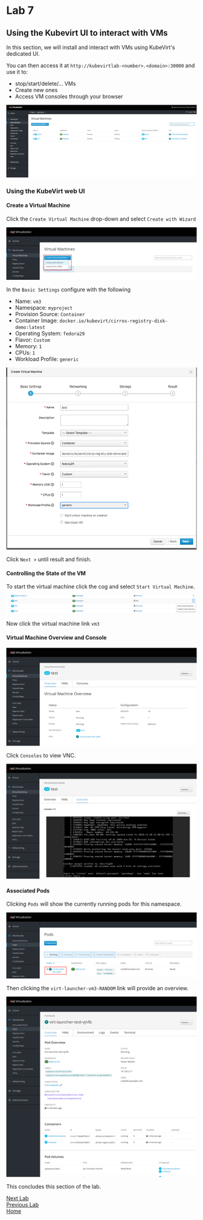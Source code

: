 # Lab 7

## Using the Kubevirt UI to interact with VMs

In this section, we will install and interact with VMs using KubeVirt's dedicated UI.

You can then access it at `http://kubevirtlab-<number>.<domain>:30000` and use it to:

* stop/start/delete/... VMs
* Create new ones
* Access VM consoles through your browser

![kubevirt-ui](images/ui.png)

### Using the KubeVirt web UI 

#### Create a Virtual Machine

Click the `Create Virtual Machine` drop-down and select `Create with Wizard`

![create virtual machine wizard](images/new_vm_wizard.png)

In the `Basic Settings` configure with the following

* Name: `vm3`
* Namespace: `myproject`
* Provision Source: `Container`
* Container Image: `docker.io/kubevirt/cirros-registry-disk-demo:latest`
* Operating System: `fedora29`
* Flavor: `Custom`
* Memory: `1`
* CPUs: `1`
* Workload Profile: `generic`

![create virtual machine wizard](images/basic_settings.png)

Click `Next >` until result and finish.

#### Controlling the State of the VM

To start the virtual machine click the cog and select `Start Virtual Machine`.

![start vm](images/start_vm.png)

Now click the virtual machine link `vm3`

#### Virtual Machine Overview and Console

![overview](images/overview.png)

Click `Consoles` to view VNC.

![overview](images/vm_console.png)

#### Associated Pods

Clicking `Pods` will show the currently running pods for this namespace.

![pods](images/pods.png)

Then clicking the `virt-launcher-vm3-RANDOM` link will provide an overview.

![pods](images/pod_overview.png)

This concludes this section of the lab.

[Next Lab](../lab8/lab8.md)\
[Previous Lab](../lab6/lab6.md)\
[Home](../../README.md)
